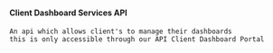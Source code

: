 #### Client Dashboard Services API 
    An api which allows client's to manage their dashboards 
    this is only accessible through our API Client Dashboard Portal